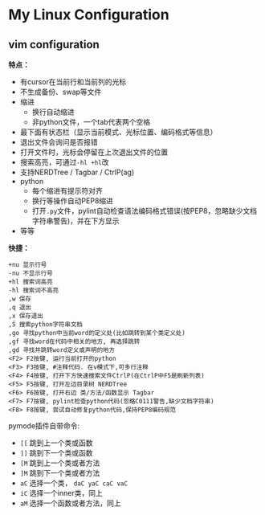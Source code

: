 # My Linux Configuration

## vim configuration

**特点：**

- 有cursor在当前行和当前列的光标
- 不生成备份、swap等文件
- 缩进
  - 换行自动缩进
  - 非python文件，一个tab代表两个空格
- 最下面有状态栏（显示当前模式、光标位置、编码格式等信息）
- 退出文件会询问是否报错
- 打开文件时，光标会停留在上次退出文件的位置
- 搜索高亮，可通过`-hl +hl`改
- 支持NERDTree / Tagbar / CtrlP(ag)
- python
  - 每个缩进有提示符对齐
  - 换行等操作自动PEP8缩进
  - 打开`.py`文件，pylint自动检查语法编码格式错误(按PEP8，忽略缺少文档字符串警告)，并在下方显示
- 等等


**快捷：**

```
+nu 显示行号
-nu 不显示行号
+hl 搜索词高亮
-hl 搜索词不高亮
,w 保存
,q 退出
,x 保存退出
,S 搜索python字符串文档
,go 寻找python中当前word的定义处(比如跳转到某个类定义处)
,gf 寻找word在代码中相关的地方, 再选择跳转
,gd 寻找并跳转word定义或声明的地方
<F2> F2按键, 运行当前打开的python
<F3> F3按键, #注释代码. 在v模式下,可多行注释
<F4> F4按键, 打开下方快速搜索文件CtrlP(在CtrlP中F5是刷新列表)
<F5> F5按键, 打开左边目录树 NERDTree
<F6> F6按键, 打开右边 类/方法/函数显示 Tagbar
<F7> F7按键, pylint检查python代码(忽略C0111警告,缺少文档字符串)
<F8> F8按键, 尝试自动修复python代码,保持PEP8编码规范
```

pymode插件自带命令:
- `[[` 跳到上一个类或函数
- `]]` 跳到下一个类或函数
- `[M` 跳到上一个类或者方法
- `]M` 跳到下一个类或者方法
- `aC` 选择一个类， `daC yaC caC vaC`
- `iC`  选择一个inner类，同上
- `aM` 选择一个函数或者方法，同上


